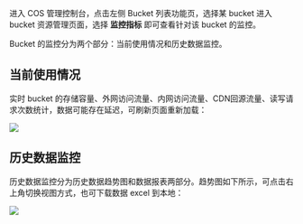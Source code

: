 进入 COS 管理控制台，点击左侧 Bucket 列表功能页，选择某 bucket 进入 bucket 资源管理页面，选择 **监控指标** 即可查看针对该 bucket 的监控。

Bucket 的监控分为两个部分：当前使用情况和历史数据监控。

## 当前使用情况
实时 bucket 的存储容量、外网访问流量、内网访问流量、CDN回源流量、读写请求次数统计，数据可能存在延迟，可刷新页面重新加载：

![](http://imgcache.tce.fsphere.cn/static/mccdn.qcloud.com/static/img/59f2043abc26c8aaf7cad0457474b8d4/image.jpg)


## 历史数据监控

历史数据监控分为历史数据趋势图和数据报表两部分。趋势图如下所示，可点击右上角切换视图方式，也可下载数据 excel 到本地：

![](http://imgcache.tce.fsphere.cn/static/mccdn.qcloud.com/static/img/d3ff2c5b71cbbb85d68cf9f135dca947/image.png)




